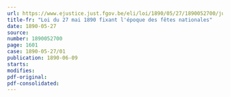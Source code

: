 ```yaml
---
url: https://www.ejustice.just.fgov.be/eli/loi/1890/05/27/1890052700/justel
title-fr: "Loi du 27 mai 1890 fixant l'époque des fêtes nationales"
date: 1890-05-27
source:
number: 1890052700
page: 1601
case: 1890-05-27/01
publication: 1890-06-09
starts:
modifies:
pdf-original:
pdf-consolidated:
---
```


